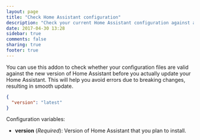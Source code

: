 ```yaml
---
layout: page
title: "Check Home Assistant configuration"
description: "Check your current Home Assistant configuration against a new version"
date: 2017-04-30 13:28
sidebar: true
comments: false
sharing: true
footer: true
---
```


You can use this addon to check whether your configuration files are valid against the new version of Home Assistant before you actually update your Home Assistant. This will help you avoid errors due to breaking changes, resulting in smooth update.

```json
{
  "version": "latest"
}
```

Configuration variables:

- **version** (*Required*): Version of Home Assistant that you plan to install.
